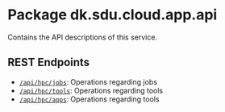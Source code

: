 # Package dk.sdu.cloud.app.api

Contains the API descriptions of this service.

## REST Endpoints

  - [`/api/hpc/jobs`](-h-p-c-job-descriptions/index.md): Operations regarding jobs
  - [`/api/hpc/tools`](-h-p-c-tool-descriptions/index.md): Operations regarding tools
  - [`/api/hpc/apps`](-h-p-c-application-descriptions/index.md): Operations regarding tools
